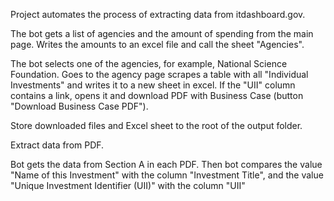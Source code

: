 Project automates the process of extracting data from itdashboard.gov.

The bot gets a list of agencies and the amount of spending from the main page. Writes the amounts to an excel file and call the sheet "Agencies".

The bot selects one of the agencies, for example, National Science Foundation. Goes to the agency page scrapes a table with all "Individual Investments" and writes it to a new sheet in excel. If the "UII" column contains a link, opens it and download PDF with Business Case (button "Download Business Case PDF").

Store downloaded files and Excel sheet to the root of the output folder.

Extract data from PDF. 

Bot gets the data from Section A in each PDF. Then bot compares the value "Name of this Investment" with the column "Investment Title", and the value "Unique Investment Identifier (UII)" with the column "UII"